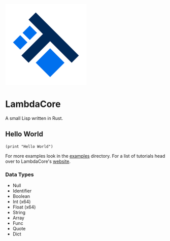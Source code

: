 <img src="dev/logo/LambdaCoreLogo.png" width=256 />

# LambdaCore
A small Lisp written in Rust.

## Hello World

```LambdaCore
(print "Hello World")
```

For more examples look in the [examples](https://github.com/Pebaz/LambdaCore/tree/master/examples)
directory. For a list of tutorials head over to LambdaCore's [website](https://sites.google.com/view/lcore).

### Data Types

 * Null
 * Identifier
 * Boolean
 * Int (x64)
 * Float (x64)
 * String
 * Array
 * Func
 * Quote
 * Dict